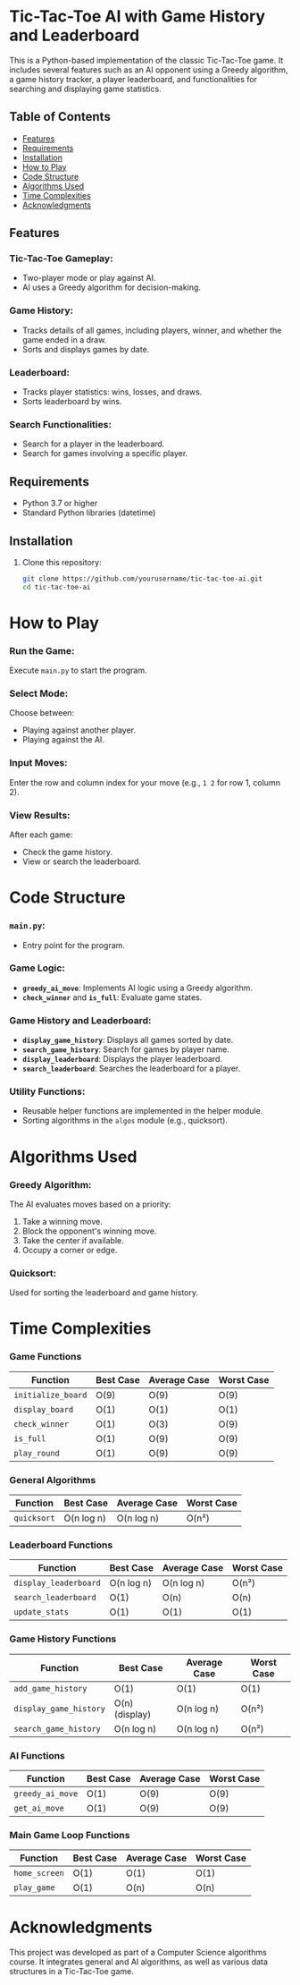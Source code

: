 # Tic-Tac-Toe AI with Game History and Leaderboard

This is a Python-based implementation of the classic Tic-Tac-Toe game. It includes several features such as an AI opponent using a Greedy algorithm, a game history tracker, a player leaderboard, and functionalities for searching and displaying game statistics.

## Table of Contents
- [Features](#features)
- [Requirements](#requirements)
- [Installation](#installation)
- [How to Play](#how-to-play)
- [Code Structure](#code-structure)
- [Algorithms Used](#algorithms-used)
- [Time Complexities](#time-complexities)
- [Acknowledgments](#acknowledgments)

## Features

### Tic-Tac-Toe Gameplay:
- Two-player mode or play against AI.
- AI uses a Greedy algorithm for decision-making.

### Game History:
- Tracks details of all games, including players, winner, and whether the game ended in a draw.
- Sorts and displays games by date.

### Leaderboard:
- Tracks player statistics: wins, losses, and draws.
- Sorts leaderboard by wins.

### Search Functionalities:
- Search for a player in the leaderboard.
- Search for games involving a specific player.

## Requirements
- Python 3.7 or higher
- Standard Python libraries (datetime)

## Installation
1. Clone this repository:
   ```bash
   git clone https://github.com/yourusername/tic-tac-toe-ai.git
   cd tic-tac-toe-ai

# How to Play

### Run the Game:
Execute `main.py` to start the program.

### Select Mode:
Choose between:
- Playing against another player.
- Playing against the AI.

### Input Moves:
Enter the row and column index for your move (e.g., `1 2` for row 1, column 2).

### View Results:
After each game:
- Check the game history.
- View or search the leaderboard.

# Code Structure

### `main.py`:
- Entry point for the program.

### Game Logic:
- **`greedy_ai_move`**: Implements AI logic using a Greedy algorithm.
- **`check_winner`** and **`is_full`**: Evaluate game states.

### Game History and Leaderboard:
- **`display_game_history`**: Displays all games sorted by date.
- **`search_game_history`**: Search for games by player name.
- **`display_leaderboard`**: Displays the player leaderboard.
- **`search_leaderboard`**: Searches the leaderboard for a player.

### Utility Functions:
- Reusable helper functions are implemented in the helper module.
- Sorting algorithms in the `algos` module (e.g., quicksort).

# Algorithms Used

### Greedy Algorithm:
The AI evaluates moves based on a priority:
1. Take a winning move.
2. Block the opponent's winning move.
3. Take the center if available.
4. Occupy a corner or edge.

### Quicksort:
Used for sorting the leaderboard and game history.

# Time Complexities

### Game Functions

| Function             | Best Case      | Average Case  | Worst Case    |
|----------------------|----------------|----------------|---------------|
| `initialize_board`    | O(9)           | O(9)           | O(9)          |
| `display_board`       | O(1)           | O(1)           | O(1)          |
| `check_winner`        | O(1)           | O(3)           | O(9)          |
| `is_full`             | O(1)           | O(9)           | O(9)          |
| `play_round`          | O(1)           | O(9)           | O(9)          |

### General Algorithms

| Function             | Best Case      | Average Case  | Worst Case    |
|----------------------|----------------|----------------|---------------|
| `quicksort`           | O(n log n)     | O(n log n)     | O(n²)         |

### Leaderboard Functions

| Function             | Best Case      | Average Case  | Worst Case    |
|----------------------|----------------|----------------|---------------|
| `display_leaderboard` | O(n log n)     | O(n log n)     | O(n²)         |
| `search_leaderboard`  | O(1)           | O(n)           | O(n)          |
| `update_stats`        | O(1)           | O(1)           | O(1)          |

### Game History Functions

| Function             | Best Case      | Average Case  | Worst Case    |
|----------------------|----------------|----------------|---------------|
| `add_game_history`    | O(1)           | O(1)           | O(1)          |
| `display_game_history`| O(n) (display) | O(n log n)     | O(n²)         |
| `search_game_history` | O(n log n)     | O(n log n)     | O(n²)         |

### AI Functions

| Function             | Best Case      | Average Case  | Worst Case    |
|----------------------|----------------|----------------|---------------|
| `greedy_ai_move`      | O(1)           | O(9)           | O(9)          |
| `get_ai_move`         | O(1)           | O(9)           | O(9)          |

### Main Game Loop Functions

| Function             | Best Case      | Average Case  | Worst Case    |
|----------------------|----------------|----------------|---------------|
| `home_screen`         | O(1)           | O(1)           | O(1)          |
| `play_game`           | O(1)           | O(n)           | O(n)          |


# Acknowledgments
This project was developed as part of a Computer Science algorithms course. It integrates general and AI algorithms, as well as various data structures in a Tic-Tac-Toe game.
